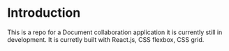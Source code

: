# Introduction

This is a repo for a Document collaboration application it is currently still in development. It is curretly built with React.js, CSS flexbox, CSS grid.
